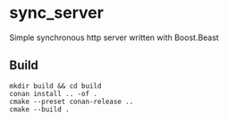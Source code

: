 # sync_server

Simple synchronous http server written with Boost.Beast

## Build

```shell
mkdir build && cd build
conan install .. -of .
cmake --preset conan-release ..
cmake --build .
```
